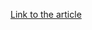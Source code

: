 [Link to the article](https://www.bleepingcomputer.com/news/software/signal-introduces-convenient-call-links-for-private-group-chats/)
